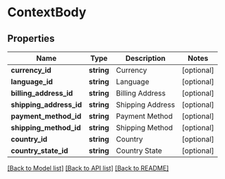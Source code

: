 # ContextBody

## Properties
Name | Type | Description | Notes
------------ | ------------- | ------------- | -------------
**currency_id** | **string** | Currency | [optional] 
**language_id** | **string** | Language | [optional] 
**billing_address_id** | **string** | Billing Address | [optional] 
**shipping_address_id** | **string** | Shipping Address | [optional] 
**payment_method_id** | **string** | Payment Method | [optional] 
**shipping_method_id** | **string** | Shipping Method | [optional] 
**country_id** | **string** | Country | [optional] 
**country_state_id** | **string** | Country State | [optional] 

[[Back to Model list]](../../README.md#documentation-for-models) [[Back to API list]](../../README.md#documentation-for-api-endpoints) [[Back to README]](../../README.md)

